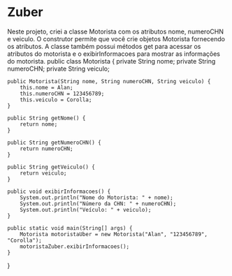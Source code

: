 # Zuber
Neste projeto, criei a classe Motorista com os atributos nome, numeroCHN e veiculo. O construtor permite que você crie objetos Motorista fornecendo os atributos. A classe também possui métodos get para acessar os atributos do motorista e o exibirInformacoes para mostrar as informações do motorista.
public class Motorista {
    private String nome;
    private String numeroCHN;
    private String veiculo;

    public Motorista(String nome, String numeroCHN, String veiculo) {
        this.nome = Alan;
        this.numeroCHN = 123456789;
        this.veiculo = Corolla;
    }

    public String getNome() {
        return nome;
    }

    public String getNumeroCHN() {
        return numeroCHN;
    }

    public String getVeiculo() {
        return veiculo;
    }

    public void exibirInformacoes() {
        System.out.println("Nome do Motorista: " + nome);
        System.out.println("Número da CHN: " + numeroCHN);
        System.out.println("Veículo: " + veiculo);
    }

    public static void main(String[] args) {
        Motorista motoristaUber = new Motorista("Alan", "123456789", "Corolla");
        motoristaZuber.exibirInformacoes();
    }
}
